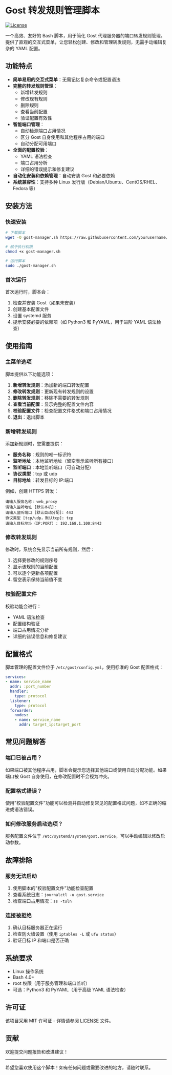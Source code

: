 # Gost 转发规则管理脚本

[![License](https://img.shields.io/badge/license-MIT-blue.svg)](LICENSE)

一个高效、友好的 Bash 脚本，用于简化 Gost 代理服务器的端口转发规则管理。提供了直观的交互式菜单，让您轻松创建、修改和管理转发规则，无需手动编辑复杂的 YAML 配置。

## 功能特点

- **简单易用的交互式菜单**：无需记忆复杂命令或配置语法
- **完整的转发规则管理**：
  - 新增转发规则
  - 修改现有规则
  - 删除规则
  - 查看当前配置
  - 验证配置有效性
- **智能端口管理**：
  - 自动检测端口占用情况
  - 区分 Gost 自身使用和其他程序占用的端口
  - 自动分配可用端口
- **全面的配置校验**：
  - YAML 语法检查
  - 端口占用分析
  - 详细的错误提示和修复建议
- **自动化安装和依赖管理**：自动安装 Gost 和必要依赖
- **系统兼容性**：支持多种 Linux 发行版（Debian/Ubuntu、CentOS/RHEL、Fedora 等）

## 安装方法

### 快速安装

```bash
# 下载脚本
wget -O gost-manager.sh https://raw.githubusercontent.com/yourusername/gost-manager/main/gost-manager.sh

# 赋予执行权限
chmod +x gost-manager.sh

# 运行脚本
sudo ./gost-manager.sh
```

### 首次运行

首次运行时，脚本会：
1. 检查并安装 Gost（如果未安装）
2. 创建基本配置文件
3. 设置 systemd 服务
4. 提示安装必要的依赖项（如 Python3 和 PyYAML，用于进阶 YAML 语法检查）

## 使用指南

### 主菜单选项

脚本提供以下功能选项：

1. **新增转发规则**：添加新的端口转发配置
2. **修改转发规则**：更新现有转发规则的设置
3. **删除转发规则**：移除不需要的转发规则
4. **查看当前配置**：显示完整的配置文件内容
5. **校验配置文件**：检查配置文件格式和端口占用情况
0. **退出**：退出脚本

### 新增转发规则

添加新规则时，您需要提供：

- **服务名称**：规则的唯一标识符
- **监听地址**：本地监听地址（留空表示监听所有接口）
- **监听端口**：本地监听端口（可自动分配）
- **协议类型**：tcp 或 udp
- **目标地址**：转发目标的 IP:端口

例如，创建 HTTPS 转发：
```
请输入服务名称: web_proxy
请输入监听地址 [默认本机]:
请输入监听端口 [默认自动分配]: 443
协议类型 [tcp/udp，默认tcp]: tcp
请输入目标地址（IP:PORT）: 192.168.1.100:8443
```

### 修改转发规则

修改时，系统会先显示当前所有规则，然后：

1. 选择要修改的规则序号
2. 显示该规则的当前配置
3. 可以逐个更新各项配置
4. 留空表示保持当前值不变

### 校验配置文件

校验功能会进行：

- YAML 语法检查
- 配置结构验证
- 端口占用情况分析
- 详细的错误信息和修复建议

## 配置格式

脚本管理的配置文件位于 `/etc/gost/config.yml`，使用标准的 Gost 配置格式：

```yaml
services:
- name: service_name
  addr: :port_number
  handler:
    type: protocol
  listener:
    type: protocol
  forwarder:
    nodes:
    - name: service_name
      addr: target_ip:target_port
```

## 常见问题解答

### 端口已被占用？

如果端口被其他程序占用，脚本会提示您选择其他端口或使用自动分配功能。如果端口被 Gost 自身使用，在修改配置时不会视为冲突。

### 配置格式错误？

使用"校验配置文件"功能可以检测并自动修复常见的配置格式问题，如不正确的缩进或语法错误。

### 如何修改服务启动选项？

服务配置文件位于 `/etc/systemd/system/gost.service`，可以手动编辑以修改启动参数。

## 故障排除

### 服务无法启动

1. 使用脚本的"校验配置文件"功能检查配置
2. 查看系统日志：`journalctl -u gost.service`
3. 检查端口占用情况：`ss -tuln`

### 连接被拒绝

1. 确认目标服务器正在运行
2. 检查防火墙设置（使用 `iptables -L` 或 `ufw status`）
3. 验证目标 IP 和端口是否正确

## 系统要求

- Linux 操作系统
- Bash 4.0+
- root 权限（用于服务管理和端口监听）
- 可选：Python3 和 PyYAML（用于高级 YAML 语法检查）

## 许可证

该项目采用 MIT 许可证 - 详情请参阅 [LICENSE](LICENSE) 文件。

## 贡献

欢迎提交问题报告和改进建议！

---

希望您喜欢使用这个脚本！如有任何问题或需要改进的地方，请随时联系。